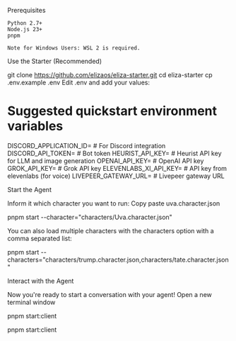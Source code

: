 Prerequisites

    Python 2.7+
    Node.js 23+
    pnpm

    Note for Windows Users: WSL 2 is required.

Use the Starter (Recommended)

git clone https://github.com/elizaos/eliza-starter.git
cd eliza-starter
cp .env.example .env
Edit .env and add your values:

# Suggested quickstart environment variables
DISCORD_APPLICATION_ID=  # For Discord integration
DISCORD_API_TOKEN=      # Bot token
HEURIST_API_KEY=       # Heurist API key for LLM and image generation
OPENAI_API_KEY=        # OpenAI API key
GROK_API_KEY=          # Grok API key
ELEVENLABS_XI_API_KEY= # API key from elevenlabs (for voice)
LIVEPEER_GATEWAY_URL=  # Livepeer gateway URL

Start the Agent

Inform it which character you want to run:
Copy paste uva.character.json

pnpm start --character="characters/Uva.character.json"

You can also load multiple characters with the characters option with a comma separated list:

pnpm start --characters="characters/trump.character.json,characters/tate.character.json"

Interact with the Agent

Now you're ready to start a conversation with your agent! Open a new terminal window

pnpm start:client

pnpm start:client

